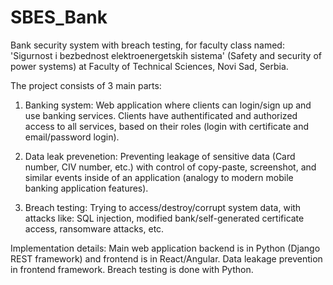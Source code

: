 # SBES_Bank
Bank security system with breach testing, for faculty class named: 'Sigurnost i bezbednost elektroenergetskih sistema' (Safety and security of power systems) at Faculty of Technical Sciences, Novi Sad, Serbia.

The project consists of 3 main parts:

1. Banking system:
  Web application where clients can login/sign up and use banking services. 
  Clients have authentificated and authorized access to all services, based on their roles (login with certificate and email/password login).   

2. Data leak prevenetion:
 Preventing leakage of sensitive data (Card number, CIV number, etc.) with control of copy-paste, screenshot, and similar events inside of an application (analogy to modern mobile  banking application features).

3. Breach testing:
  Trying to access/destroy/corrupt system data, with attacks like: SQL injection, modified bank/self-generated certificate access, ransomware attacks, etc.
  
 
Implementation details:
  Main web application backend is in Python (Django REST framework) and frontend is in React/Angular.
  Data leakage prevention in frontend framework.
  Breach testing is done with Python.

